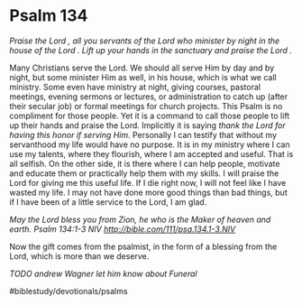 # Psalm 134
*Praise the Lord , all you servants of the Lord who minister by night in the house of the Lord . Lift up your hands in the sanctuary and praise the Lord .*

Many Christians serve the Lord. We should all serve Him by day and by night, but some minister Him as well, in his house, which is what we call ministry. Some even have ministry at night, giving courses, pastoral meetings, evening sermons or lectures, or administration to catch up (after their secular job) or formal meetings for church projects.
This Psalm is no compliment for those people. Yet it is a command to call those people to lift up their hands and praise the Lord. Implicitly it is saying *thank the Lord for having this honor if serving Him*. Personally I can testify that without my servanthood my life would have no purpose. It is in my ministry where I can use my talents, where they flourish, where I am accepted and useful. That is all selfish. 
On the other side, it is there where I can help people, motivate and educate them or practically help them with my skills.
I will praise the Lord for giving me this useful life. If I die right now, I will not feel like I have wasted my life. I may not have done more good things than bad things, but if I have been of a little service to the Lord, I am glad.

*May the Lord bless you from Zion, he who is the Maker of heaven and earth.*
*Psalm 134:1-3 NIV*
*http://bible.com/111/psa.134.1-3.NIV*

Now the gift comes from the psalmist, in the form of a blessing from the Lord, which is more than we deserve.

*TODO*
*andrew Wagner let him know about Funeral*

#biblestudy/devotionals/psalms